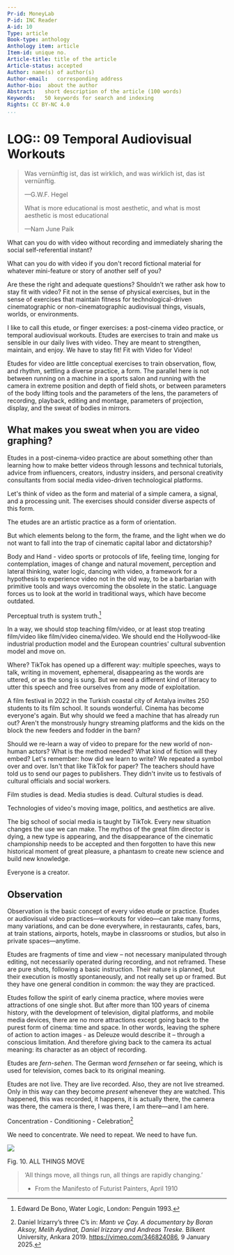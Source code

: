 ```yaml
---
Pr-id: MoneyLab
P-id: INC Reader
A-id: 10
Type: article
Book-type: anthology
Anthology item: article
Item-id: unique no.
Article-title: title of the article
Article-status: accepted
Author: name(s) of author(s)
Author-email:   corresponding address
Author-bio:  about the author
Abstract:   short description of the article (100 words)
Keywords:   50 keywords for search and indexing
Rights: CC BY-NC 4.0
...
```



# LOG:: 09 Temporal Audiovisual Workouts

> Was vernünftig ist, das ist wirklich, and was wirklich ist, das ist
> vernünftig.
>
> —G.W.F. Hegel
>
> What is more educational is most aesthetic, and what is most aesthetic
> is most educational
>
> —Nam June Paik

What can you do with video without recording and immediately sharing the
social self-referential instant?

What can you do with video if you don't record fictional material for
whatever mini-feature or story of another self of you?

Are these the right and adequate questions? Shouldn’t we rather ask how
to stay fit with video? Fit not in the sense of physical exercises, but
in the sense of exercises that maintain fitness for technological-driven
cinematographic or non-cinematographic audiovisual things, visuals,
worlds, or environments.

I like to call this etude, or finger exercises: a post-cinema video
practice, or temporal audiovisual workouts. Etudes are exercises to
train and make us sensible in our daily lives with video. They are meant
to strengthen, maintain, and enjoy. We have to stay fit! Fit with Video
for Video!

Etudes for video are little conceptual exercises to train observation,
flow, and rhythm, settling a diverse practice, a form. The parallel here
is not between running on a machine in a sports salon and running with
the camera in extreme position and depth of field shots, or between
parameters of the body lifting tools and the parameters of the lens, the
parameters of recording, playback, editing and montage, parameters of
projection, display, and the sweat of bodies in mirrors.

## What makes you sweat when you are video graphing? 

Etudes in a post-cinema-video practice are about something other than
learning how to make better videos through lessons and technical
tutorials, advice from influencers, creators, industry insiders, and
personal creativity consultants from social media video-driven
technological platforms.

Let's think of video as the form and material of a simple camera, a
signal, and a processing unit. The exercises should consider diverse
aspects of this form.

The etudes are an artistic practice as a form of orientation.

But which elements belong to the form, the frame, and the light when we
do not want to fall into the trap of cinematic capital labor and
dictatorship?

Body and Hand - video sports or protocols of life, feeling time, longing
for contemplation, images of change and natural movement, perception and
lateral thinking, water logic, dancing with video, a framework for a
hypothesis to experience video not in the old way, to be a barbarian
with primitive tools and ways overcoming the obsolete in the static.
Language forces us to look at the world in traditional ways, which have
become outdated.

Perceptual truth is system truth.[^13_Treske_Ch10_1]

In a way, we should stop teaching film/video, or at least stop treating
film/video like film/video cinema/video. We should end the
Hollywood-like industrial production model and the European countries'
cultural subvention model and move on.

Where? TikTok has opened up a different way: multiple speeches, ways to
talk, writing in movement, ephemeral, disappearing as the words are
uttered, or as the song is sung. But we need a different kind of
literacy to utter this speech and free ourselves from any mode of
exploitation.

A film festival in 2022 in the Turkish coastal city of Antalya invites
250 students to its film school. It sounds wonderful. Cinema has become
everyone's again. But why should we feed a machine that has already run
out? Aren't the monstrously hungry streaming platforms and the kids on
the block the new feeders and fodder in the barn?

Should we re-learn a way of video to prepare for the new world of
non-human actors? What is the method needed? What kind of fiction will
they embed? Let's remember: how did we learn to write? We repeated a
symbol over and over. Isn't that like TikTok for paper? The teachers
should have told us to send our pages to publishers. They didn't invite
us to festivals of cultural officials and social workers.

Film studies is dead. Media studies is dead. Cultural studies is dead.

Technologies of video's moving image, politics, and aesthetics are
alive.

The big school of social media is taught by TikTok. Every new situation
changes the use we can make. The mythos of the great film director is
dying, a new type is appearing, and the disappearance of the cinematic
championship needs to be accepted and then forgotten to have this new
historical moment of great pleasure, a phantasm to create new science
and build new knowledge.

Everyone is a creator.

## Observation

Observation is the basic concept of every video etude or practice.
Etudes or audiovisual video practices—workouts for video—can take many
forms, many variations, and can be done everywhere, in restaurants,
cafes, bars, at train stations, airports, hotels, maybe in classrooms or
studios, but also in private spaces—anytime.

Etudes are fragments of time and view – not necessary manipulated
through editing, not necessarily operated during recording, and not
reframed. These are pure shots, following a basic instruction. Their
nature is planned, but their execution is mostly spontaneously, and not
really set up or framed. But they have one general condition in common:
the way they are practiced.

Etudes follow the spirit of early cinema practice, where movies were
attractions of one single shot. But after more than 100 years of cinema
history, with the development of television, digital platforms, and
mobile media devices, there are no more attractions except going back to
the purest form of cinema: time and space. In other words, leaving the
sphere of action to action images - as Deleuze would describe it –
through a conscious limitation. And therefore giving back to the camera
its actual meaning: its character as an object of recording.

Etudes are *fern-sehen*. The German word *fernsehen* or far seeing,
which is used for television, comes back to its original meaning.

Etudes are not live. They are live recorded. Also, they are not live
streamed. Only in this way can they become *present* whenever they are
watched. This happened, this was recorded, it happens, it is actually
there, the camera was there, the camera is there, I was there, I am
there—and I am here.

Concentration - Conditioning - Celebration[^13_Treske_Ch10_2]

We need to concentrate. We need to repeat. We need to have fun.

![](imgs/Treske_Image10.png)

Fig. 10. ALL THINGS MOVE

> ‘All things move, all things run, all things are rapidly changing.’
>
> - From the Manifesto of Futurist Painters, April 1910

[^13_Treske_Ch10_1]: Edward De Bono, Water Logic, London: Penguin 1993.

[^13_Treske_Ch10_2]: Daniel Irizarry’s three C’s in: *Mantı ve Çay. A documentary by Boran Aksoy, Melih Aydinat, Daniel Irizzary and Andreas Treske.* Bilkent University, Ankara 2019. https://vimeo.com/346824086, 9 January 2025.
